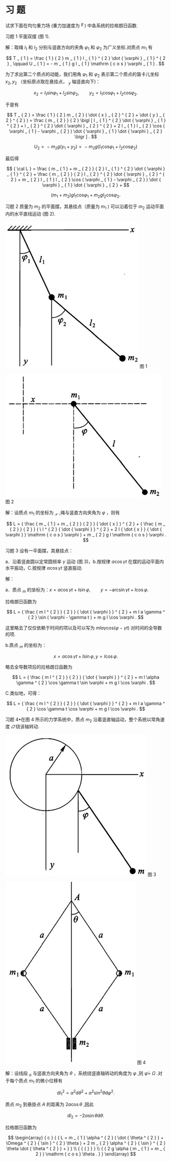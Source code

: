 # 习 题

试求下面在均匀重力场 (重力加速度为 $^ { g }$ ) 中各系统的拉格朗日函数.

习题 1 平面双摆 (图 1).

解：取绳 $l _ { 1 }$ 和 $l _ { 2 }$ 分别与竖直方向的夹角 $\varphi _ { 1 }$ 和 $\varphi _ { 2 }$ 为广义坐标.对质点 $m _ { 1 }$ 有

$$
T _ { 1 } = \frac { 1 } { 2 } m _ { 1 } l _ { 1 } ^ { 2 } \dot { \varphi } _ { 1 } ^ { 2 } , \qquad U _ { 1 } = - m _ { 1 } g l _ { 1 } \mathrm { c o s } \varphi _ { 1 } .
$$

为了求出第二个质点的动能，我们用角 $\varphi _ { 1 }$ 和 $\varphi _ { 2 }$ 表示第二个质点的笛卡儿坐标 $x _ { 2 } , y _ { 2 }$ （坐标原点取在悬挂点， $_ y$ 轴竖直向下)：

$$
x _ { 2 } = l _ { 1 } \mathrm { s i n } \varphi _ { 1 } + l _ { 2 } \mathrm { s i n } \varphi _ { 2 } , \qquad y _ { 2 } = l _ { 1 } \mathrm { c o s } \varphi _ { 1 } + l _ { 2 } \mathrm { c o s } \varphi _ { 2 } .
$$

于是有

$$
T _ { 2 } = \frac { 1 } { 2 } m _ { 2 } ( \dot { x } _ { 2 } ^ { 2 } + \dot { y } _ { 2 } ^ { 2 } ) = \frac { m _ { 2 } } { 2 } \bigl [ l _ { 1 } ^ { 2 } \dot { \varphi } _ { 1 } ^ { 2 } + l _ { 2 } ^ { 2 } \dot { \varphi } _ { 2 } ^ { 2 } + 2 l _ { 1 } l _ { 2 } \cos ( \varphi _ { 1 } - \varphi _ { 2 } ) \dot { \varphi } _ { 1 } \dot { \varphi } _ { 2 } \bigr ] .
$$

$$
U _ { 2 } = { \mathrm { ~ - ~ } } m _ { 2 } g { \left( y _ { 1 } + y _ { 2 } \right) } = { \mathrm { ~ - ~ } } m _ { 2 } g { \left( l _ { 1 } \mathrm { c o s } \varphi _ { 1 } + l _ { 2 } \mathrm { c o s } \varphi _ { 2 } \right) }
$$

最后得

$$
{ \cal L } = \frac { m _ { 1 } + m _ { 2 } } { 2 } l _ { 1 } ^ { 2 } \dot { \varphi } _ { 1 } ^ { 2 } + \frac { m _ { 2 } } { 2 } l _ { 2 } ^ { 2 } \dot { \varphi } _ { 2 } ^ { 2 } + m _ { 2 } l _ { 1 } l _ { 2 } \cos ( \varphi _ { 1 } - \varphi _ { 2 } ) \dot { \varphi } _ { 1 } \dot { \varphi } _ { 2 } +
$$

$$
\left( m _ { 1 } + m _ { 2 } \right) g l _ { 1 } \mathrm { c o s } \varphi _ { 1 } + m _ { 2 } g l _ { 2 } \mathrm { c o s } \varphi _ { 2 } .
$$

习题 2 质量为 $m _ { 2 }$ 的平面摆，其悬挂点（质量为 $m _ { 1 }$ ) 可以沿着位于 $m _ { 2 }$ 运动平面内的水平直线运动 (图 2).

![](images/a6538b76c453febba4d4f03ab90a0cee04fd3408d01ed49d221b67aae199cfd6.jpg)
图 1

![](images/22ee8526074175bc35b98942f40f9ac2c484a1cd2fc1038469bc536346f1a666.jpg)
图 2

解：设质点 $m _ { 1 }$ 的坐标为 $_ { \mathcal { X } }$ ,绳与竖直方向夹角为 $\varphi$ ，则有

$$
L = { \frac { m _ { 1 } + m _ { 2 } } { 2 } } { \dot { x } } ^ { 2 } + { \frac { m _ { 2 } } { 2 } } ( \ l ^ { 2 } { \dot { \varphi } } ^ { 2 } + 2 l { \dot { x } } { \dot { \varphi } } \mathrm { c o s } \varphi ) + m _ { 2 } g l \mathrm { c o s } \varphi .
$$

习题 3 设有一平面摆，其悬挂点：

a．沿着竖直圆以定常圆频率 $\gamma$ 运动 (图 3)，b.按规律 $\alpha { \cos \gamma t }$ 在摆的运动平面内水平振动，C.按规律 $\alpha \cos \gamma t$ 竖直振动.

解：

a．质点 $_ m$ 的坐标为：$x = a \cos \gamma t + l \sin \varphi , \qquad y = - \arcsin \gamma t + l \cos \varphi .$

拉格朗日函数为

$$
L = { \frac { m l ^ { 2 } } { 2 } } { \dot { \varphi } } ^ { 2 } + m l a \gamma ^ { 2 } \sin ( \varphi - \gamma t ) + m g l \cos \varphi .
$$

这里略去了仅仅依赖于时间的项以及可以写为 $m l a \gamma \mathrm { c o s } ( \varphi - \gamma t )$ 对时间的全导数的项.

b.质点 $_ m$ 的坐标为：

$$
x = \alpha \cos \gamma t + l \sin \varphi , y = l \cos \varphi .
$$

略去全导数项后的拉格朗日函数为

$$
L = { \frac { m l ^ { 2 } } { 2 } } { \dot { \varphi } } ^ { 2 } + m l \alpha \gamma ^ { 2 } \cos \gamma t \sin \varphi + m g l \cos \varphi .
$$

C.类似地，可得：

$$
L = { \frac { m l ^ { 2 } } { 2 } } { \dot { \varphi } } ^ { 2 } + m l a \gamma ^ { 2 } \cos \gamma t \cos \varphi + m g l \cos \varphi .
$$

习题 4•在图 4 所示的力学系统中，质点 $m _ { 2 }$ 沿着竖直轴运动，整个系统以常角速度 $\varOmega$ 绕该轴转动.

![](images/e3b55e25bf7681b0f62d7c30c2f1a0a93a599acdf76a6cea20a4675a4bee2041.jpg)
图 3

![](images/9e55bc625174b81fdb271afb7a11accb084f15a6ec0a10afe8141197537bcd0d.jpg)
图 4

解：设线段 $_ { \alpha }$ 与竖直方向夹角为 $\theta$ ，系统绕竖直轴转动的角度为 $\varphi$ ,则 $\dot { \varphi } =$ $\Omega$ .对于每个质点 $m _ { 1 }$ 的微小位移有

$$
\mathrm { d } l _ { 1 } ^ { 2 } = \alpha ^ { 2 } \mathrm { d } \theta ^ { 2 } + \alpha ^ { 2 } \sin ^ { 2 } \theta \mathrm { d } \varphi ^ { 2 } .
$$

质点 $m _ { 2 }$ 到悬掛点 $A$ 的距离为 $2 a \cos \theta$ ,因此

$$
\mathrm { d } l _ { 2 } = - 2 \alpha \sin \theta \mathrm { d } \theta .
$$

拉格朗日函数为

$$
\begin{array} { c } { { L = m _ { 1 } \alpha ^ { 2 } ( \dot { \theta ^ { 2 } } + \Omega ^ { 2 } { \sin } ^ { 2 } \theta ) + 2 m _ { 2 } \alpha ^ { 2 } { \sin } ^ { 2 } \theta \dot { \theta ^ { 2 } } + } } \\ { { { } } } \\ { { 2 g \alpha ( m _ { 1 } + m _ { 2 } ) \mathrm { c o s } \theta . } } \end{array}
$$
